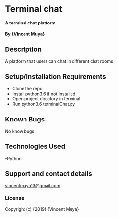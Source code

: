 # Terminal chat

#### A terminal chat platform

#### By **{Vincent Muya}**

## Description

A platform that users can chat in different chat rooms

## Setup/Installation Requirements

* Clone the repo
* Install python3.6 if not installed
* Open project directory in terminal
* Run python3.6 terminalChat.py

## Known Bugs

No know bugs

## Technologies Used
-Python.

## Support and contact details

vincentmuya13@gmail.com

### License

Copyright (c) {2019} {Vincent Muya}
